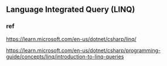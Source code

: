 ## Language Integrated Query (LINQ)




### ref 
https://learn.microsoft.com/en-us/dotnet/csharp/linq/

https://learn.microsoft.com/en-us/dotnet/csharp/programming-guide/concepts/linq/introduction-to-linq-queries


